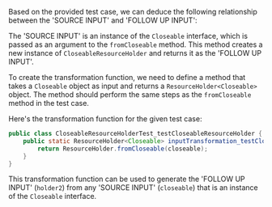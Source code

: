 Based on the provided test case, we can deduce the following relationship between the 'SOURCE INPUT' and 'FOLLOW UP INPUT':

The 'SOURCE INPUT' is an instance of the `Closeable` interface, which is passed as an argument to the `fromCloseable` method. This method creates a new instance of `CloseableResourceHolder` and returns it as the 'FOLLOW UP INPUT'.

To create the transformation function, we need to define a method that takes a `Closeable` object as input and returns a `ResourceHolder<Closeable>` object. The method should perform the same steps as the `fromCloseable` method in the test case.

Here's the transformation function for the given test case:

```java
public class CloseableResourceHolderTest_testCloseableResourceHolder {
    public static ResourceHolder<Closeable> inputTransformation_testCloseableResourceHolder(Closeable closeable)  {
        return ResourceHolder.fromCloseable(closeable);
    }
}
```

This transformation function can be used to generate the 'FOLLOW UP INPUT' (`holder2`) from any 'SOURCE INPUT' (`closeable`) that is an instance of the `Closeable` interface.
